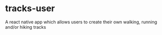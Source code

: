 # tracks-user

A react native app which allows users to create their own walking, running and/or hiking tracks
